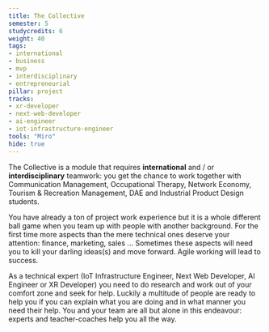 ```yaml
---
title: The Collective
semester: 5
studycredits: 6
weight: 40
tags:
- international
- business
- mvp
- interdisciplinary
- entrepreneurial
pillar: project
tracks:
- xr-developer
- next-web-developer
- ai-engineer
- iot-infrastructure-engineer
tools: "Miro"
hide: true
---
```


The Collective is a module that requires **international** and / or **interdisciplinary** teamwork: you get the chance to work together with Communication Management, Occupational Therapy, Network Economy, Tourism & Recreation Management, DAE and Industrial Product Design students.

You have already a ton of project work experience but it is a whole different ball game when you team up with people with another background. For the first time more aspects than the mere technical ones deserve your attention: finance, marketing, sales ...
Sometimes these aspects will need you to kill your darling ideas(s) and move forward. Agile working will lead to success.

As a technical expert (IoT Infrastructure Engineer, Next Web Developer, AI Engineer or XR Developer) you need to do research and work out of your comfort zone and seek for help. Luckily a multitude of people are ready to help you if you can explain what you are doing and in what manner you need their help.
You and your team are all but alone in this endeavour: experts and teacher-coaches help you all the way.
